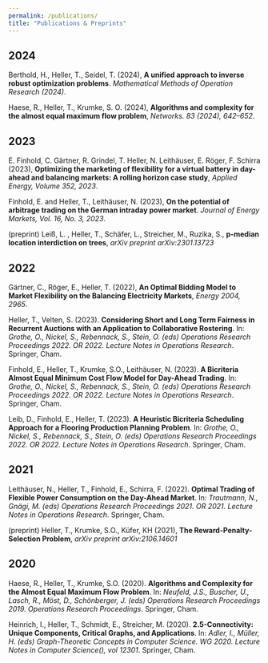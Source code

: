```yaml
---
permalink: /publications/
title: "Publications & Preprints"
---
```


## 2024
Berthold, H., Heller, T., Seidel, T. (2024), **A unified approach to inverse robust optimization problems**. *Mathematical Methods of Operation Research (2024)*.

Haese, R., Heller, T., Krumke, S. O. (2024), **Algorithms and complexity for the almost equal maximum flow problem**, *Networks. 83 (2024), 642–652*.

## 2023
E. Finhold, C. Gärtner, R. Grindel, T. Heller, N. Leithäuser, E. Röger, F. Schirra (2023), **Optimizing the marketing of flexibility for a virtual battery in day-ahead and balancing markets: A rolling horizon case study**, *Applied Energy, Volume 352, 2023*.

Finhold, E. and Heller, T., Leithäuser, N. (2023), **On the potential of arbitrage trading on the German intraday power market**. *Journal of Energy Markets, Vol. 16, No. 3, 2023*.

(preprint) Leiß, L. , Heller, T., Schäfer, L., Streicher, M., Ruzika, S., **p-median location interdiction on trees**, *arXiv preprint arXiv:2301.13723*

## 2022
Gärtner, C., Röger, E., Heller, T. (2022), **An Optimal Bidding Model to Market Flexibility on the Balancing Electricity Markets**, *Energy 2004, 2965*.

Heller, T., Velten, S. (2023). **Considering Short and Long Term Fairness in Recurrent Auctions with an Application to Collaborative Rostering**. In: *Grothe, O., Nickel, S., Rebennack, S., Stein, O. (eds) Operations Research Proceedings 2022. OR 2022. Lecture Notes in Operations Research*. Springer, Cham.

Finhold, E., Heller, T., Krumke, S.O., Leithäuser, N. (2023). **A Bicriteria Almost Equal Minimum Cost Flow Model for Day-Ahead Trading**. In: *Grothe, O., Nickel, S., Rebennack, S., Stein, O. (eds) Operations Research Proceedings 2022. OR 2022. Lecture Notes in Operations Research*. Springer, Cham.

Leib, D., Finhold, E., Heller, T. (2023). **A Heuristic Bicriteria Scheduling Approach for a Flooring Production Planning Problem**. In: *Grothe, O., Nickel, S., Rebennack, S., Stein, O. (eds) Operations Research Proceedings 2022. OR 2022. Lecture Notes in Operations Research*. Springer, Cham.

## 2021
Leithäuser, N., Heller, T., Finhold, E., Schirra, F. (2022). **Optimal Trading of Flexible Power Consumption on the Day-Ahead Market**. In: *Trautmann, N., Gnägi, M. (eds) Operations Research Proceedings 2021. OR 2021. Lecture Notes in Operations Research*. Springer, Cham.

(preprint) Heller, T., Krumke, S.O., Küfer, KH (2021), **The Reward-Penalty-Selection Problem**, *arXiv preprint arXiv:2106.14601*

## 2020
Haese, R., Heller, T., Krumke, S.O. (2020). **Algorithms and Complexity for the Almost Equal Maximum Flow Problem**. In: *Neufeld, J.S., Buscher, U., Lasch, R., Möst, D., Schönberger, J. (eds) Operations Research Proceedings 2019. Operations Research Proceedings*. Springer, Cham.

Heinrich, I., Heller, T., Schmidt, E., Streicher, M. (2020). **2.5-Connectivity: Unique Components, Critical Graphs, and Applications**. In: *Adler, I., Müller, H. (eds) Graph-Theoretic Concepts in Computer Science. WG 2020. Lecture Notes in Computer Science(), vol 12301*. Springer, Cham. 
